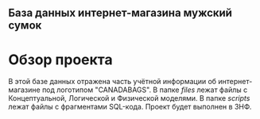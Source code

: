 ## База данных интернет-магазина мужский сумок
# Обзор проекта
В этой базе данных отражена часть учётной информации об интернет-магазине под логотипом "CANADABAGS". В папке *files* лежат файлы с Концептуальной, Логической и Физической моделями. В папке *scripts* лежат файлы с фрагментами SQL-кода. Проект будет выполнен в 3НФ.
